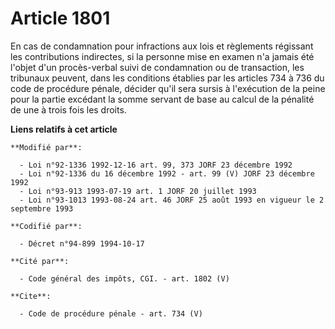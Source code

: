 # Article 1801

En cas de condamnation pour infractions aux lois et règlements régissant les contributions indirectes, si la personne mise en
examen n'a jamais été l'objet d'un procès-verbal suivi de condamnation ou de transaction, les tribunaux peuvent, dans les
conditions établies par les articles 734 à 736 du code de procédure pénale, décider qu'il sera sursis à l'exécution de la
peine pour la partie excédant la somme servant de base au calcul de la pénalité de une à trois fois les droits.

**Liens relatifs à cet article**

	**Modifié par**:

	  - Loi n°92-1336 1992-12-16 art. 99, 373 JORF 23 décembre 1992
	  - Loi n°92-1336 du 16 décembre 1992 - art. 99 (V) JORF 23 décembre 1992
	  - Loi n°93-913 1993-07-19 art. 1 JORF 20 juillet 1993
	  - Loi n°93-1013 1993-08-24 art. 46 JORF 25 août 1993 en vigueur le 2 septembre 1993

	**Codifié par**:

	  - Décret n°94-899 1994-10-17

	**Cité par**:

	  - Code général des impôts, CGI. - art. 1802 (V)

	**Cite**:

	  - Code de procédure pénale - art. 734 (V)
